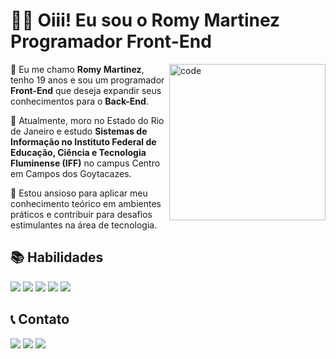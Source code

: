 # 👋🏻 Oiii! Eu sou o Romy Martinez Programador Front-End

<img src="https://i.pinimg.com/564x/8e/a8/2c/8ea82c7d8c7287a943c3e34d2b6089c1.jpg" min-width="250px" max-width="2050px" width="250px" align="right" alt="code">
<p align="left">📍 Eu me chamo <b>Romy Martinez</b>, tenho 19 anos e sou um programador <b>Front-End</b> que deseja expandir seus conhecimentos para o <b>Back-End</b>.</p>
<p align="left">📖 Atualmente, moro no Estado do Rio de Janeiro e estudo <b>Sistemas de Informação no Instituto Federal de Educação, Ciência e Tecnologia Fluminense (IFF)</b> no campus Centro em Campos dos Goytacazes. </p>
<p align="left">🚀 Estou ansioso para aplicar meu conhecimento teórico em ambientes práticos e contribuir para desafios estimulantes na área de tecnologia.</p>

## 📚 Habilidades
<div style = "display:inline">
<img src="https://img.shields.io/badge/HTML5-E34F26?style=for-the-badge&logo=html5&logoColor=white">
<img src="https://img.shields.io/badge/CSS3-1572B6?style=for-the-badge&logo=css3&logoColor=white">
<img src="https://img.shields.io/badge/JavaScript-323330?style=for-the-badge&logo=javascript&logoColor=F7DF1E">
<img src="https://img.shields.io/badge/React-20232A?style=for-the-badge&logo=react&logoColor=61DAFB">
<img src="https://img.shields.io/badge/Java-ED8B00?style=for-the-badge&logo=openjdk&logoColor=white">
</div>
 
 ## 📞 Contato

<div> 
  <a href="https://instagram.com/ro.my3639" target="_blank"><img src="https://img.shields.io/badge/-Instagram-%23E4405F?style=for-the-badge&logo=instagram&logoColor=white" target="_blank"></a>
  <a href = "mailto:ngcsmrtnz@gmail.com"><img src="https://img.shields.io/badge/-Gmail-%23333?style=for-the-badge&logo=gmail&logoColor=white" target="_blank"></a>
  <a href="https://www.linkedin.com/in/romy-martinez-nava/" target="_blank"><img src="https://img.shields.io/badge/-LinkedIn-%230077B5?style=for-the-badge&logo=linkedin&logoColor=white" target="_blank"></a> 
</div>
